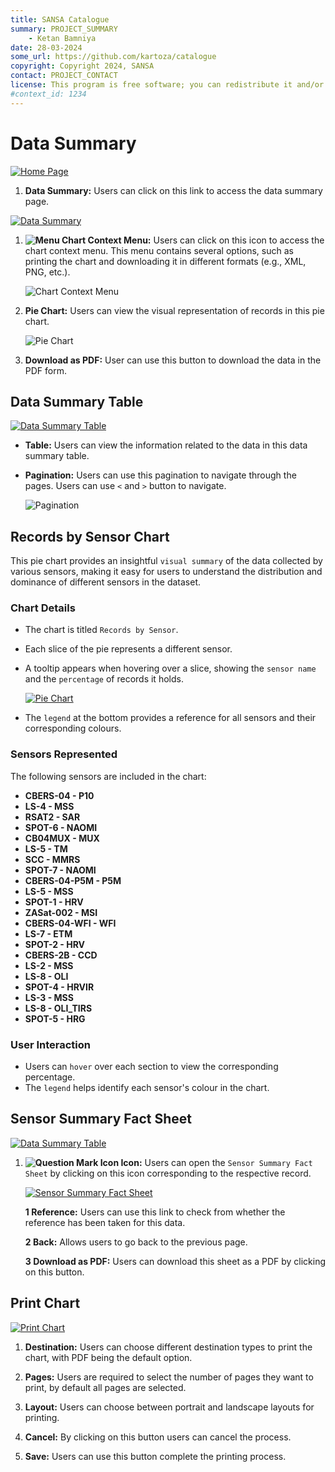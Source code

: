 ```yaml
---
title: SANSA Catalogue
summary: PROJECT_SUMMARY
    - Ketan Bamniya
date: 28-03-2024
some_url: https://github.com/kartoza/catalogue
copyright: Copyright 2024, SANSA
contact: PROJECT_CONTACT
license: This program is free software; you can redistribute it and/or modify it under the terms of the GNU Affero General Public License as published by the Free Software Foundation; either version 3 of the License, or (at your option) any later version.
#context_id: 1234
---
```


# Data Summary

[![Home Page](./img/data-summary-img-1.png)](./img/data-summary-img-1.png)

1. **Data Summary:** Users can click on this link to access the data summary page.

[![Data Summary](./img/data-summary-img-2.png)](./img/data-summary-img-2.png)

1. **![Menu](./img/data-summary-img-3.png) Chart Context Menu:** Users can click on this icon to access the chart context menu. This menu contains several options, such as printing the chart and downloading it in different formats (e.g., XML, PNG, etc.).

    ![Chart Context Menu](./img/data-summary-img-4.png)

2. **Pie Chart:** Users can view the visual representation of records in this pie chart.

    ![Pie Chart](./img/data-summary-img-5.png)

3. **Download as PDF:** User can use this button to download the data in the PDF form.

## Data Summary Table

[![Data Summary Table](./img/data-summary-img-6.png)](./img/data-summary-img-6.png)

* **Table:** Users can view the information related to the data in this data summary table.

* **Pagination:** Users can use this pagination to navigate through the pages. Users can use `<` and `>` button to navigate.

    ![Pagination](./img/data-summary-img-7.png)

## Records by Sensor Chart

This pie chart provides an insightful `visual summary` of the data collected by various sensors, making it easy for users to understand the distribution and dominance of different sensors in the dataset.

### Chart Details

- The chart is titled `Records by Sensor`.
- Each slice of the pie represents a different sensor.
- A tooltip appears when hovering over a slice, showing the `sensor name` and the `percentage` of records it holds.

    [![Pie Chart](./img/data-summary-img-8.png)](./img/data-summary-img-8.png)

- The `legend` at the bottom provides a reference for all sensors and their corresponding colours.

### Sensors Represented
The following sensors are included in the chart:

- **CBERS-04 - P10**
- **LS-4 - MSS**
- **RSAT2 - SAR**
- **SPOT-6 - NAOMI**
- **CB04MUX - MUX**
- **LS-5 - TM**
- **SCC - MMRS**
- **SPOT-7 - NAOMI**
- **CBERS-04-P5M - P5M**
- **LS-5 - MSS**
- **SPOT-1 - HRV**
- **ZASat-002 - MSI**
- **CBERS-04-WFI - WFI**
- **LS-7 - ETM**
- **SPOT-2 - HRV**
- **CBERS-2B - CCD**
- **LS-2 - MSS**
- **LS-8 - OLI**
- **SPOT-4 - HRVIR**
- **LS-3 - MSS**
- **LS-8 - OLI_TIRS**
- **SPOT-5 - HRG**

### User Interaction

- Users can `hover` over each section to view the corresponding percentage.
- The `legend` helps identify each sensor's colour in the chart.

## Sensor Summary Fact Sheet 

[![Data Summary Table](./img/data-summary-img-9.png)](./img/data-summary-img-9.png)

1. **![Question Mark Icon](./img/data-summary-img-10.png) Icon:** Users can open the `Sensor Summary Fact Sheet` by clicking on this icon corresponding to the respective record.

    [![Sensor Summary Fact Sheet](./img/data-summary-img-11.png)](./img/data-summary-img-11.png)

    **1 Reference:** Users can use this link to check from whether the reference has been taken for this data.

    **2 Back:** Allows users to go back to the previous page.

    **3 Download as PDF:** Users can download this sheet as a PDF by clicking on this button.

## Print Chart

[![Print Chart](./img/data-summary-img-12.png)](./img/data-summary-img-12.png)

1. **Destination:** Users can choose different destination types to print the chart, with PDF being the default option.

2. **Pages:** Users are required to select the number of pages they want to print, by default all pages are selected.

3. **Layout:** Users can choose between portrait and landscape layouts for printing.

4. **Cancel:** By clicking on this button users can cancel the process.

5. **Save:** Users can use this button complete the printing process.
